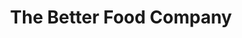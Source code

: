 ---
title: "The Better Food Company"
url: /bristol/the-better-food-company-sevier-street/
shop: Supermarkt
---